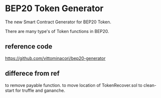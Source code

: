 # BEP20 Token Generator

The new Smart Contract Generator for BEP20 Token.

There are many type's of Token functions in BEP20.

## reference code
https://github.com/vittominacori/bep20-generator

## differece from ref
to remove payable function.
to move location of TokenRecover.sol 
to clean-start for truffle and gananche.

